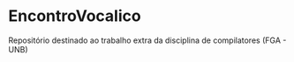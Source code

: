 # EncontroVocalico
Repositório destinado ao trabalho extra da disciplina de compilatores (FGA - UNB)

